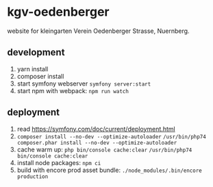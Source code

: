 # kgv-oedenberger

website for kleingarten Verein Oedenberger Strasse, Nuernberg. 


## development
1. yarn install
2. composer install
3. start symfony webserver `symfony server:start`
4. start npm with webpack: `npm run watch`  

## deployment

1. read https://symfony.com/doc/current/deployment.html
2. `composer install --no-dev --optimize-autoloader`
    `/usr/bin/php74 composer.phar install --no-dev --optimize-autoloader`
3. cache warm up: 
    `php bin/console cache:clear`
   `/usr/bin/php74 bin/console cache:clear`
4. install node packages: `npm ci`
5. build with encore prod asset bundle: 
`./node_modules/.bin/encore production`
